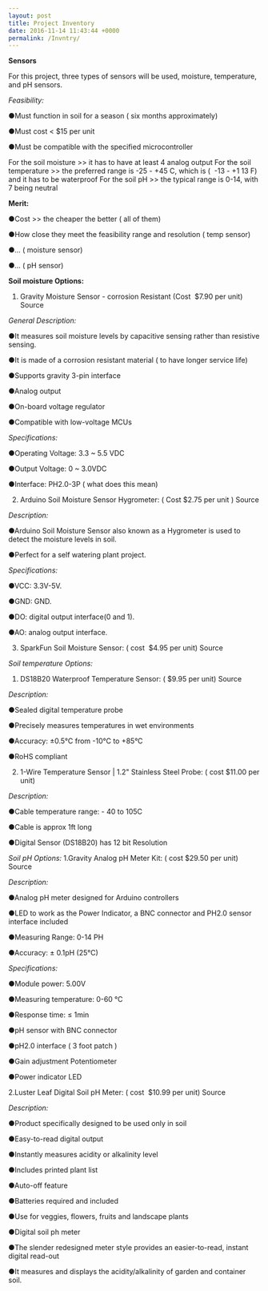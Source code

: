```yaml
---
layout: post
title: Project Inventory
date: 2016-11-14 11:43:44 +0000
permalink: /Invntry/
---
```



**Sensors**

For this project, three types of sensors will be used, moisture, temperature, and pH sensors.

*Feasibility:*

●Must function in soil for a season ( six months approximately)

●Must cost < $15 per unit

●Must be compatible with the specified microcontroller

For the soil moisture >> it has to have at least 4 analog output
For the soil temperature >> the preferred range is -25 - +4​
5 C, which is ( ​
-13 - +1​
13 F) and it​
has to be waterproof
For the soil pH >> the typical range is 0-14, with 7 being neutral


**Merit:**

●Cost >> the cheaper the better ( all of them)

●How close they meet the feasibility range and resolution ( temp sensor)

●... ( moisture sensor)

●... ( pH sensor)



**Soil moisture Options:**

1. Gravity Moisture Sensor - corrosion Resistant (Cost ​
$7.90 per unit) ​
Source​

*General Description:*

●It measures soil moisture levels by capacitive sensing rather than resistive
sensing.

●It is made of a corrosion resistant material ( to have longer service life)

●Supports gravity 3-pin interface

●Analog output

●On-board voltage regulator

●Compatible with low-voltage MCUs

*Specifications:*

●Operating Voltage: 3.3 ~ 5.5 VDC

●Output Voltage: 0 ~ 3.0VDC

●Interface: PH2.0-3P ( what does this mean)


2. Arduino Soil Moisture Sensor Hygrometer:​ ( Cost $2.75 per unit ) ​
Source​

*Description:*

●Arduino Soil Moisture Sensor also known as a Hygrometer is used to detect the
moisture levels in soil.

●Perfect for a self watering plant project.

*Specifications:*

●VCC: 3.3V-5V.

●GND: GND.

●DO: digital output interface(0 and 1).

●AO: analog output interface.


3. SparkFun Soil Moisture Sensor: ( cost ​
$4.95​
per unit) Source​



*Soil temperature Options:*

1. DS18B20 Waterproof Temperature Sensor: (​
$9.95 per unit) ​
Source​

*Description:*

●Sealed digital temperature probe

●Precisely measures temperatures in wet environments

●Accuracy: ±0.5°C from -10°C to +85°C

●RoHS compliant

2. 1-Wire Temperature Sensor | 1.2" Stainless Steel Probe: ( cost ​
$11.00 per unit)

*Description:*

●Cable temperature range: - 40 to 105C

●Cable is approx 1ft long

●Digital Sensor (DS18B20) has 12 bit Resolution



*Soil pH Options:*
1.Gravity Analog pH Meter Kit: ( cost ​
$29.50​
per unit) Source​

*Description:*

●Analog pH meter designed for Arduino controllers

●LED to work as the Power Indicator, a BNC connector and PH2.0 sensor
interface included

●Measuring Range: 0-14 PH

●Accuracy: ± 0.1pH (25°C)

*Specifications:*

●Module power: 5.00V

●Measuring temperature: 0-60 °C

●Response time: ≤ 1min

●pH sensor with BNC connector

●pH2.0 interface ( 3 foot patch )

●Gain adjustment Potentiometer

●Power indicator LED

2.Luster Leaf Digital Soil pH Meter: ( cost ​
$10.99​
per unit) Source​

*Description:*

●Product specifically designed to be used only in soil

●Easy-to-read digital output

●Instantly measures acidity or alkalinity level

●Includes printed plant list

●Auto-off feature

●Batteries required and included

●Use for veggies, flowers, fruits and landscape plants

●Digital soil ph meter

●The slender redesigned meter style provides an easier-to-read, instant digital
read-out

●It measures and displays the acidity/alkalinity of garden and container soil.


